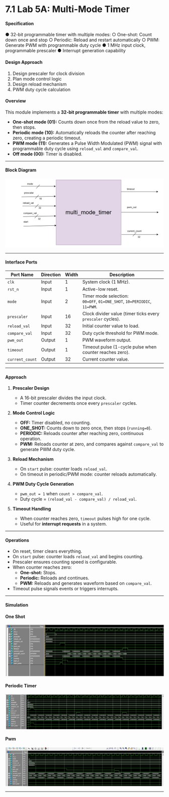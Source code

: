 # 7.1 Lab 5A: Multi-Mode Timer 
#### Specification 
● 32-bit programmable timer with multiple modes: 
○ One-shot: Count down once and stop 
○ Periodic: Reload and restart automatically 
○ PWM: Generate PWM with programmable duty cycle 
● 1 MHz input clock, programmable prescaler 
● Interrupt generation capability 
#### Design Approach 
1. Design prescaler for clock division 
2. Plan mode control logic 
3. Design reload mechanism 
4. PWM duty cycle calculation 

#### Overview
This module implements a **32-bit programmable timer** with multiple modes:
- **One-shot mode (01):** Counts down once from the reload value to zero, then stops.
- **Periodic mode (10):** Automatically reloads the counter after reaching zero, creating a periodic timeout.
- **PWM mode (11):** Generates a Pulse Width Modulated (PWM) signal with programmable duty cycle using `reload_val` and `compare_val`.
- **Off mode (00):** Timer is disabled.

---

#### Block Diagram
![dia](multi_mode.jpg)

---


#### Interface Ports

| Port Name      | Direction | Width   | Description |
|----------------|-----------|---------|-------------|
| `clk`          | Input     | 1       | System clock (1 MHz). |
| `rst_n`        | Input     | 1       | Active-low reset. |
| `mode`         | Input     | 2       | Timer mode selection: <br> `00=OFF`, `01=ONE_SHOT`, `10=PERIODIC`, `11=PWM`. |
| `prescaler`    | Input     | 16      | Clock divider value (timer ticks every `prescaler` cycles). |
| `reload_val`   | Input     | 32      | Initial counter value to load. |
| `compare_val`  | Input     | 32      | Duty cycle threshold for PWM mode. |
| `pwm_out`      | Output    | 1       | PWM waveform output. |
| `timeout`      | Output    | 1       | Timeout pulse (1-cycle pulse when counter reaches zero). |
| `current_count`| Output    | 32      | Current counter value. |

---

#### Approach

1. **Prescaler Design**  
   - A 16-bit prescaler divides the input clock.  
   - Timer counter decrements once every `prescaler` cycles.  

2. **Mode Control Logic**  
   - **OFF:** Timer disabled, no counting.  
   - **ONE_SHOT:** Counts down to zero once, then stops (`running=0`).  
   - **PERIODIC:** Reloads counter after reaching zero, continuous operation.  
   - **PWM:** Reloads counter at zero, and compares against `compare_val` to generate PWM duty cycle.  

3. **Reload Mechanism**  
   - On `start` pulse: counter loads `reload_val`.  
   - On timeout in periodic/PWM mode: counter reloads automatically.  

4. **PWM Duty Cycle Generation**  
   - `pwm_out = 1` when `count > compare_val`.  
   - Duty cycle = `(reload_val - compare_val) / reload_val`.  

5. **Timeout Handling**  
   - When counter reaches zero, `timeout` pulses high for one cycle.  
   - Useful for **interrupt requests** in a system.  

---

#### Operations
- On reset, timer clears everything.  
- On `start` pulse: counter loads `reload_val` and begins counting.  
- Prescaler ensures counting speed is configurable.  
- When counter reaches zero:
  - **One-shot:** Stops.  
  - **Periodic:** Reloads and continues.  
  - **PWM:** Reloads and generates waveform based on `compare_val`.  
- Timeout pulse signals events or triggers interrupts. 

---

#### Simulation

#### One Shot

![DF](time1.jpg)

#### Periodic Timer
![DF](time2.jpg)

#### Pwm
![DF](time4.jpg)

---
 